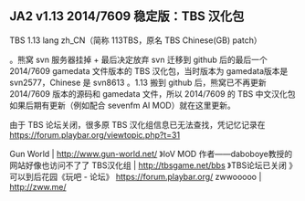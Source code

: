 ## JA2 v1.13 2014/7609 稳定版：TBS 汉化包

TBS 1.13 lang zh_CN（简称 113TBS，原名 TBS Chinese(GB) patch）

。熊窝 svn 服务器挂掉 + 最后决定放弃 svn 迁移到 github 后的最后一个 2014/7609 gamedata 文件版本的 TBS 汉化包，当时版本为 gamedata版本是 svn2577，Chinese 是 svn8613 
。1.13 搬到 github 后，熊窝已不再更新 2014/7609 版本的源码和 gamedata 文件，所以 2014/7609 的 TBS 中文汉化包如果后期有更新（例如配合 sevenfm AI MOD）就在这里更新。


由于 TBS 论坛关闭，很多原 TBS 汉化组信息已无法查找，凭记忆记录在 https://forum.playbar.org/viewtopic.php?t=31

Gun World | http://www.gun-world.net/ 》IoV MOD 作者——daboboye教授的网站好像也访问不了了
TBS汉化组 | http://tbsgame.net/bbs 》TBS论坛已关闭 》可以到后花园《玩吧 - 论坛》 https://forum.playbar.org/
zwwooooo | http://zww.me/
